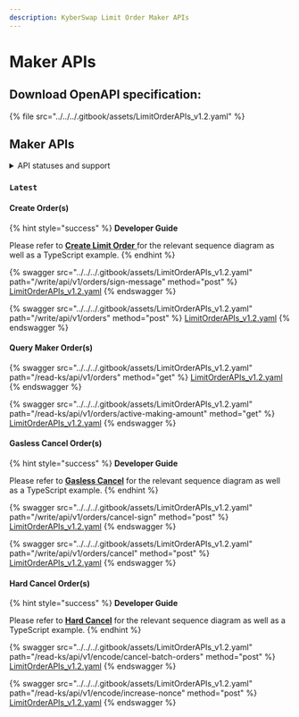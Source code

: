 ```yaml
---
description: KyberSwap Limit Order Maker APIs
---
```


# Maker APIs

## Download OpenAPI specification:

{% file src="../../../.gitbook/assets/LimitOrderAPIs_v1.2.yaml" %}

## Maker APIs

<details>

<summary>API statuses and support</summary>

KyberSwap APIs uses the following statuses to minimize version miscommunications and ensure an uninterrupted service for the end user:

* `Latest`: API is functional and supported. This is the recommended version for all integrators (new and existing).
* `Legacy`: API remains functional with support for bugs only. No new feature updates.
* `Deprecated`: API is no longer functional and is not supported.

For all developers, it is highly recommended that you refer to the API with the `Latest` tag to ensure access to the latest features as well as improved service quality and efficiency. APIs which are planned to be sunset will be tagged `Legacy` during the transition period and thereafter moved to `Deprecated`.

The KyberSwap Docs will continue to maintain information regarding `Legacy` and `Deprecated` APIs.

</details>

### `Latest`

#### Create Order(s)

{% hint style="success" %}
**Developer Guide**

Please refer to [**Create Limit Order** ](../developer-guides/create-limit-order.md)for the relevant sequence diagram as well as a TypeScript example.
{% endhint %}

{% swagger src="../../../.gitbook/assets/LimitOrderAPIs_v1.2.yaml" path="/write/api/v1/orders/sign-message" method="post" %}
[LimitOrderAPIs_v1.2.yaml](../../../.gitbook/assets/LimitOrderAPIs_v1.2.yaml)
{% endswagger %}

{% swagger src="../../../.gitbook/assets/LimitOrderAPIs_v1.2.yaml" path="/write/api/v1/orders" method="post" %}
[LimitOrderAPIs_v1.2.yaml](../../../.gitbook/assets/LimitOrderAPIs_v1.2.yaml)
{% endswagger %}

#### Query Maker Order(s)

{% swagger src="../../../.gitbook/assets/LimitOrderAPIs_v1.2.yaml" path="/read-ks/api/v1/orders" method="get" %}
[LimitOrderAPIs_v1.2.yaml](../../../.gitbook/assets/LimitOrderAPIs_v1.2.yaml)
{% endswagger %}

{% swagger src="../../../.gitbook/assets/LimitOrderAPIs_v1.2.yaml" path="/read-ks/api/v1/orders/active-making-amount" method="get" %}
[LimitOrderAPIs_v1.2.yaml](../../../.gitbook/assets/LimitOrderAPIs_v1.2.yaml)
{% endswagger %}

#### Gasless Cancel Order(s)

{% hint style="success" %}
**Developer Guide**

Please refer to [**Gasless Cancel**](../developer-guides/gasless-cancel.md) for the relevant sequence diagram as well as a TypeScript example.
{% endhint %}

{% swagger src="../../../.gitbook/assets/LimitOrderAPIs_v1.2.yaml" path="/write/api/v1/orders/cancel-sign" method="post" %}
[LimitOrderAPIs_v1.2.yaml](../../../.gitbook/assets/LimitOrderAPIs_v1.2.yaml)
{% endswagger %}

{% swagger src="../../../.gitbook/assets/LimitOrderAPIs_v1.2.yaml" path="/write/api/v1/orders/cancel" method="post" %}
[LimitOrderAPIs_v1.2.yaml](../../../.gitbook/assets/LimitOrderAPIs_v1.2.yaml)
{% endswagger %}

#### Hard Cancel Order(s)

{% hint style="success" %}
**Developer Guide**

Please refer to [**Hard Cancel**](../developer-guides/hard-cancel.md) for the relevant sequence diagram as well as a TypeScript example.
{% endhint %}

{% swagger src="../../../.gitbook/assets/LimitOrderAPIs_v1.2.yaml" path="/read-ks/api/v1/encode/cancel-batch-orders" method="post" %}
[LimitOrderAPIs_v1.2.yaml](../../../.gitbook/assets/LimitOrderAPIs_v1.2.yaml)
{% endswagger %}

{% swagger src="../../../.gitbook/assets/LimitOrderAPIs_v1.2.yaml" path="/read-ks/api/v1/encode/increase-nonce" method="post" %}
[LimitOrderAPIs_v1.2.yaml](../../../.gitbook/assets/LimitOrderAPIs_v1.2.yaml)
{% endswagger %}
